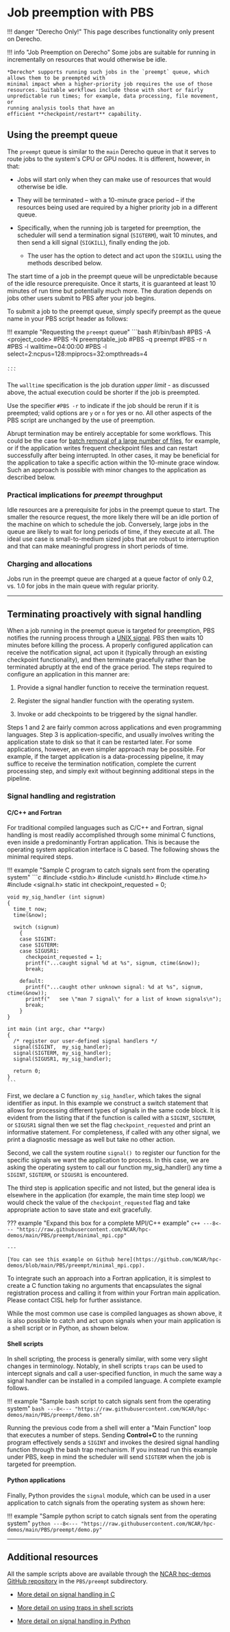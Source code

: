 # Job preemption with PBS

!!! danger "Derecho Only!"
    This page describes functionality only present on Derecho.

!!! info "Job Preemption on Derecho"
    Some jobs are suitable for running in incrementally on resources that would otherwise be
    idle.

    *Derecho* supports running such jobs in the `preempt` queue, which allows them to be preempted with
    minimal impact when a higher-priority job requires the use of those
    resources. Suitable workflows include those with short or fairly
    unpredictable run times; for example, data processing, file movement, or
    running analysis tools that have an
    efficient **checkpoint/restart** capability.


## Using the preempt queue

The `preempt` queue is similar to the `main` Derecho queue in that it
serves to route jobs to the system's CPU or GPU nodes. It is different,
however, in that:

- Jobs will start only when they can make use of resources that would
  otherwise be idle.

- They will be terminated – with a 10-minute grace period – if the
  resources being used are required by a higher priority job in a
  different queue.

- Specifically, when the running job is targeted for
  preemption, the scheduler will send a termination signal (`SIGTERM`),
  wait 10 minutes, and then send a kill signal (`SIGKILL`), finally ending the job.
    - The user has the option to detect and act upon the `SIGKILL` using the methods
      described below.

The start time of a job in the preempt queue will be unpredictable
because of the idle resource prerequisite. Once it starts, it is
guaranteed at least 10 minutes of run time but potentially much more. The
duration depends on jobs other users submit to PBS after your job
begins.

To submit a job to the preempt queue, simply specify preempt as the
queue name in your PBS script header as follows:

!!! example "Requesting the `preempt` queue"
    ```bash
    #!/bin/bash
    #PBS -A <project_code>
    #PBS -N preemptable_job
    #PBS -q preempt
    #PBS -r n
    #PBS -l walltime=04:00:00
    #PBS -l select=2:ncpus=128:mpiprocs=32:ompthreads=4

    ...
    ```

The `walltime` specification is the job duration *upper limit* - as
discussed above, the actual execution could be shorter if the job is
preempted.

Use the specifier `#PBS -r` to indicate if the job should be rerun if
it is preempted; valid options are `y` or `n` for yes or no. All other
aspects of the PBS script are unchanged by the use of preemption.

Abrupt termination may be entirely acceptable for some workflows. This
could be the case for [batch removal of a large number of files](../storage-systems/glade/removing-large-number-of-files.md),
for example, or if the application writes frequent checkpoint files
and can restart successfully after being interrupted. In other cases,
it may be beneficial for the application to take a specific action
within the 10-minute grace window. Such an approach is possible with
minor changes to the application as described below.

### Practical implications for *preempt* throughput

Idle resources are a prerequisite for jobs in the preempt queue to
start. The smaller the resource request, the more likely there will be
an idle portion of the machine on which to schedule the job. Conversely,
large jobs in the queue are likely to wait for long periods of time, if
they execute at all. The ideal use case is small-to-medium sized jobs
that are robust to interruption and that can make meaningful progress in
short periods of time.

### Charging and allocations

Jobs run in the preempt queue are charged at a queue factor of only 0.2, vs. 1.0
for jobs in the main queue with regular priority.

---

## Terminating proactively with signal handling

When a job running in the preempt queue is targeted for preemption, PBS
notifies the running process through a [UNIX
signal](https://www.tutorialspoint.com/unix/unix-signals-traps.htm). PBS
then waits 10 minutes before killing the process. A properly configured
application can receive the notification signal, act upon it (typically
through an existing checkpoint functionality), and then
terminate gracefully rather than be terminated abruptly at the end of
the grace period. The steps required to configure an application in this
manner are:

1.   Provide a signal handler function to receive the termination
    request.

2.   Register the signal handler function with the operating system.

3.   Invoke or add checkpoints to be triggered by the signal handler.

Steps 1 and 2 are fairly common across applications and even programming
languages. Step 3 is application-specific, and usually involves writing
the application state to disk so that it can be restarted later. For
some applications, however, an even simpler approach may be possible.
For example, if the target application is a data-processing pipeline, it
may suffice to receive the termination notification, complete the
current processing step, and simply exit without beginning additional
steps in the pipeline.

### Signal handling and registration

#### C/C++ and Fortran

For traditional compiled languages such as C/C++ and Fortran, signal
handling is most readily accomplished through some minimal C functions,
even inside a predominantly Fortran application. This is because the
operating system application interface is C based. The following shows
the minimal required steps.

!!! example "Sample C program to catch signals sent from the operating system"
    ```c
    #include <stdio.h>
    #include <unistd.h>
    #include <time.h>
    #include <signal.h>
    static int checkpoint_requested = 0;

    void my_sig_handler (int signum)
    {
      time_t now;
      time(&now);

      switch (signum)
        {
        case SIGINT:
        case SIGTERM:
        case SIGUSR1:
          checkpoint_requested = 1;
          printf("...caught signal %d at %s", signum, ctime(&now));
          break;

        default:
          printf("...caught other unknown signal: %d at %s", signum, ctime(&now));
          printf("   see \"man 7 signal\" for a list of known signals\n");
          break;
        }
    }

    int main (int argc, char **argv)
    {
      /* register our user-defined signal handlers */
      signal(SIGINT,  my_sig_handler);
      signal(SIGTERM, my_sig_handler);
      signal(SIGUSR1, my_sig_handler);

      return 0;
    }
    ```

First, we declare a C function `my_sig_handler`, which takes the
signal identifier as input. In this example we construct a switch
statement that allows for processing different types of signals in the
same code block. It is evident from the listing that if the function is
called with a `SIGINT`, `SIGTERM`, or `SIGUSR1` signal then we set
the flag `checkpoint_requested` and print an informative statement.
For completeness, if called with any other signal, we print a diagnostic
message as well but take no other action.

Second, we call the system routine `signal() `to register our function
for the specific signals we want the application to process. In this
case, we are asking the operating system to call our function
my_sig_handler() any time a `SIGINT`, `SIGTERM`, or `SIGUSR1` is
encountered.

The third step is application specific and not listed, but the general
idea is elsewhere in the application (for example, the main time step
loop) we would check the value of the `checkpoint_requested` flag and
take appropriate action to save state and exit gracefully.

??? example "Expand this box for a complete MPI/C++ example"
    ```c++
    ---8<--- "https://raw.githubusercontent.com/NCAR/hpc-demos/main/PBS/preempt/minimal_mpi.cpp"
    ```

    ---

    [You can see this example on Github here](https://github.com/NCAR/hpc-demos/blob/main/PBS/preempt/minimal_mpi.cpp).

To integrate such an approach into a Fortran application, it is simplest
to create a C function taking no arguments that encapsulates the signal
registration process and calling it from within your Fortran main
application. Please contact CISL help for further assistance.

While the most common use case is compiled languages as shown above, it
is also possible to catch and act upon signals when your main
application is a shell script or in Python, as shown below.

#### Shell scripts

In shell scripting, the process is generally similar, with some very
slight changes in terminology. Notably, in shell scripts `traps` can be
used to intercept signals and call a user-specified function, in much
the same way a signal handler can be installed in a compiled language. A
complete example follows.

!!! example "Sample bash script to catch signals sent from the operating system"
    ```bash
    ---8<--- "https://raw.githubusercontent.com/NCAR/hpc-demos/main/PBS/preempt/demo.sh"
    ```

Running the previous code from a shell will enter a "Main Function"
loop that executes a number of steps. Sending **Control+C** to the
running program effectively sends a `SIGINT` and invokes the desired
signal handling function through the bash trap mechanism. If you
instead run this example under PBS, keep in mind the scheduler will
send `SIGTERM` when the job is targeted for preemption.

#### Python applications

Finally, Python provides the `signal` module, which can be used in a
user application to catch signals from the operating system as shown
here:


!!! example "Sample python script to catch signals sent from the operating system"
    ```python
    ---8<--- "https://raw.githubusercontent.com/NCAR/hpc-demos/main/PBS/preempt/demo.py"
    ```

---

## Additional resources

All the sample scripts above are available through the [NCAR hpc-demos GitHub repository](https://github.com/NCAR/hpc-demos) in the `PBS/preemp`t
subdirectory.

- [More detail on signal handling in C](https://www.gnu.org/software/libc/manual/html_node/Signal-Handling.html)

- [More detail on using traps in shell scripts](https://tldp.org/LDP/Bash-Beginners-Guide/html/sect_12_02.html)

- [More detail on signal handling in Python](https://docs.python.org/3/library/signal.html)

<!--  LocalWords:  Derecho
 -->
